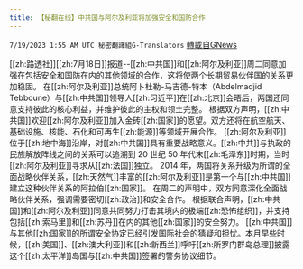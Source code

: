 ```yaml
---
title: 【秘翻在线】中共国与阿尔及利亚将加强安全和国防合作
---
```

`7/19/2023 1:55 AM UTC 秘密翻譯組G-Translators` [轉載自GNews](https://gnews.org/articles/1470540)

[[zh:路透社]][[zh:7月18日]]报道--[[zh:中共国]]和[[zh:阿尔及利亚]]周二同意加强在包括安全和国防在内的其他领域的合作，这将使两个长期贸易伙伴国的关系更加稳固。
在[[zh:阿尔及利亚]]总统阿卜杜勒-马吉德-特本（Abdelmadjid Tebboune）与[[zh:中共国]]领导人[[zh:习近平]]在[[zh:北京]]会晤后，两国还同意支持彼此的核心利益，并维护彼此的主权和领土完整。
根据双方声明，[[zh:中共国]]欢迎[[zh:阿尔及利亚]]加入金砖[[zh:国家]]的愿望。双方还将在航空航天、基础设施、核能、石化和可再生[[zh:能源]]等领域开展合作。
[[zh:阿尔及利亚]]位于[[zh:地中海]]沿岸，对[[zh:中共国]]具有重要战略意义。[[zh:中共]]与执政的民族解放阵线之间的关系可以追溯到 20 世纪 50 年代末[[zh:毛泽东]]时期，当时[[zh:阿尔及利亚]]寻求从[[zh:法国]]独立。
2014 年，两国将关系升级为所谓的全面战略伙伴关系，[[zh:天然气]]丰富的[[zh:阿尔及利亚]]是第一个与[[zh:中共国]]建立这种伙伴关系的阿拉伯[[zh:国家]]。
在周二的声明中，双方同意深化全面战略伙伴关系，强调需要密切[[zh:政治]]和安全合作。
根据联合声明，[[zh:中共国]]和[[zh:阿尔及利亚]]同意共同努力打击其境内的极端[[zh:恐怖组织]]，并支持包括[[zh:索马里]]和[[zh:苏丹]]在内的其他[[zh:国家]]的安全努力。
[[zh:中共国]]与其他[[zh:国家]]的所谓安全协定已经引发国际社会的猜疑和担忧。本月早些时候，[[zh:美国]]、[[zh:澳大利亚]]和[[zh:新西兰]]呼吁[[zh:所罗门群岛总理]]披露这个[[zh:太平洋]]岛国与[[zh:中共国]]签署的警务协议细节。
